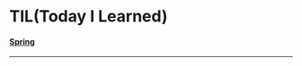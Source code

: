 TIL(Today I Learned)
====================

#### [Spring](https://github.com/jeeu-dev/TIL/tree/master/Spring)
-------
